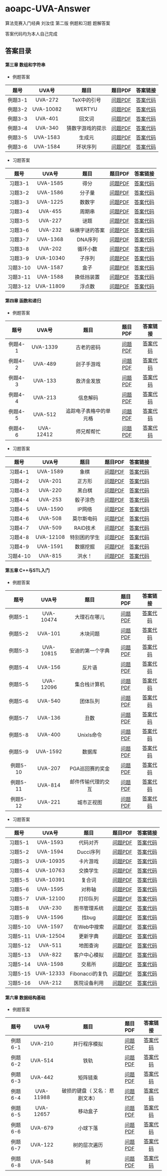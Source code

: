 # aoapc-UVA-Answer
算法竞赛入门经典 刘汝佳 第二版 例题和习题 题解答案

答案代码均为本人自己完成  

## 答案目录
#### 第三章 数组和字符串  
* 例题答案

| 题号 | UVA号 | 题目 | 题目PDF | 答案链接 | 
:---: | :---: | :---: | :---: | :---: 
| 例题3-1 | UVA-272 | TeX中的引号 | [问题PDF](Chapter-3/UVA-272.pdf) | [答案代码](Chapter-3/UVA-272.cpp) | 
| 例题3-2 | UVA-10082 | WERTYU | [问题PDF](Chapter-3/UVA-10082.pdf) | [答案代码](Chapter-3/UVA-10082.cpp) |
| 例题3-3 | UVA-401 | 回文词 | [问题PDF](Chapter-3/UVA-401.pdf) | [答案代码](Chapter-3/UVA-401.cpp) |
| 例题3-4 | UVA-340 | 猜数字游戏的提示 | [问题PDF](Chapter-3/UVA-340.pdf) | [答案代码](Chapter-3/UVA-340.cpp) |
| 例题3-5 | UVA-1583 | 生成元 | [问题PDF](Chapter-3/UVA-1583.pdf) | [答案代码](Chapter-3/UVA-1583.cpp) |
| 例题3-6 | UVA-1584 | 环状序列 | [问题PDF](Chapter-3/UVA-1584.pdf) | [答案代码](Chapter-3/UVA-1584.cpp) |

* 习题答案

| 题号 | UVA号 | 题目 | 题目PDF | 答案链接 | 
:---: | :---: | :---: | :---: | :---: 
| 习题3-1 | UVA-1585 | 得分 | [问题PDF](Chapter-3/UVA-1585.pdf) | [答案代码](Chapter-3/UVA-1585.cpp) |
| 习题3-2 | UVA-1586 | 分子量 | [问题PDF](Chapter-3/UVA-1586.pdf) | [答案代码](Chapter-3/UVA-1586.cpp) |
| 习题3-3 | UVA-1225 | 数数字 | [问题PDF](Chapter-3/UVA-1225.pdf) | [答案代码](Chapter-3/UVA-1225.cpp) |
| 习题3-4 | UVA-455 | 周期串 | [问题PDF](Chapter-3/UVA-455.pdf) | [答案代码](Chapter-3/UVA-455.cpp) |
| 习题3-5 | UVA-227 | 谜题 | [问题PDF](Chapter-3/UVA-227.pdf) | [答案代码](Chapter-3/UVA-227.cpp) |
| 习题3-6 | UVA-232 | 纵横字谜的答案 | [问题PDF](Chapter-3/UVA-232.pdf) | [答案代码](Chapter-3/UVA-232.cpp) |
| 习题3-7 | UVA-1368 | DNA序列 | [问题PDF](Chapter-3/UVA-1368.pdf) | [答案代码](Chapter-3/UVA-1368.cpp) |
| 习题3-8 | UVA-202 | 循环小数 | [问题PDF](Chapter-3/UVA-202.pdf) | [答案代码](Chapter-3/UVA-202.cpp) |
| 习题3-9 | UVA-10340 | 子序列 | [问题PDF](Chapter-3/UVA-10340.pdf) | [答案代码](Chapter-3/UVA-10340.cpp) |
| 习题3-10 | UVA-1587 | 盒子 | [问题PDF](Chapter-3/UVA-1587.pdf) | [答案代码](Chapter-3/UVA-1587.cpp) |
| 习题3-11 | UVA-1588 | 换低挡装置 | [问题PDF](Chapter-3/UVA-1588.pdf) | [答案代码](Chapter-3/UVA-1588.cpp) |
| 习题3-12 | UVA-11809 | 浮点数 | [问题PDF](Chapter-3/UVA-11809.pdf) |  [答案代码](Chapter-3/UVA-11809.cpp) |

#### 第四章 函数和递归  
* 例题答案

| 题号 | UVA号 | 题目 | 题目PDF | 答案链接 | 
:---: | :---: | :---: | :---: | :---: 
| 例题4-1 | UVA-1339 | 古老的密码 | [问题PDF](Chapter-4/UVA-1339.pdf) | [答案代码](Chapter-4/UVA-1339.cpp) |
| 例题4-2 | UVA-489 | 刽子手游戏 | [问题PDF](Chapter-4/UVA-489.pdf) | [答案代码](Chapter-4/UVA-489.cpp) |
| 例题4-3 | UVA-133 | 救济金发放 | [问题PDF](Chapter-4/UVA-133.pdf) | [答案代码](Chapter-4/UVA-133.cpp) |
| 例题4-4 | UVA-213 | 信息解码 | [问题PDF](Chapter-4/UVA-213.pdf) | [答案代码](Chapter-4/UVA-213.cpp) |
| 例题4-5 | UVA-512 | 追踪电子表格中的单元格 | [问题PDF](Chapter-4/UVA-512.pdf) | [答案代码](Chapter-4/UVA-512.cpp) |
| 例题4-6 | UVA-12412 | 师兄帮帮忙 | [问题PDF](Chapter-4/UVA-12412.pdf) | [答案代码](Chapter-4/UVA-12412.cpp) |

* 习题答案

| 题号 | UVA号 | 题目 | 题目PDF | 答案链接 | 
:---: | :---: | :---: | :---: | :---: 
| 习题4-1 | UVA-1589 | 象棋 | [问题PDF](Chapter-4/UVA-1589.pdf) | [答案代码](Chapter-4/UVA-1589.cpp) |
| 习题4-2 | UVA-201 | 正方形 | [问题PDF](Chapter-4/UVA-201.pdf) | [答案代码](Chapter-4/UVA-201.cpp) |
| 习题4-3 | UVA-220 | 黑白棋 | [问题PDF](Chapter-4/UVA-220.pdf) | [答案代码](Chapter-4/UVA-220.cpp) |
| 习题4-4 | UVA-253 | 骰子涂色 | [问题PDF](Chapter-4/UVA-253.pdf) | [答案代码](Chapter-4/UVA-253.cpp) |
| 习题4-5 | UVA-1590 | IP网络 | [问题PDF](Chapter-4/UVA-1590.pdf) | [答案代码](Chapter-4/UVA-1590.cpp) |
| 习题4-6 | UVA-508 | 莫尔斯电码 | [问题PDF](Chapter-4/UVA-508.pdf) | [答案代码](Chapter-4/UVA-508.cpp) |
| 习题4-7 | UVA-509 | RAID技术 | [问题PDF](Chapter-4/UVA-509.pdf) | [答案代码](Chapter-4/UVA-509.cpp) |
| 习题4-8 | UVA-12108 | 特别困的学生 | [问题PDF](Chapter-4/UVA-12108.pdf) | [答案代码](Chapter-4/UVA-12108.cpp) |
| 习题4-9 | UVA-1591 | 数据挖掘 | [问题PDF](Chapter-4/UVA-1591.pdf) | [答案代码](Chapter-4/UVA-1591.cpp) |
| 习题4-10 | UVA-815 | 洪水！ | [问题PDF](Chapter-4/UVA-815.pdf) | [答案代码](Chapter-4/UVA-815.cpp) |

#### 第五章 C++与STL入门  
* 例题答案

| 题号 | UVA号 | 题目 | 题目PDF | 答案链接 | 
:---: | :---: | :---: | :---: | :---: 
| 例题5-1 | UVA-10474 | 大理石在哪儿 | [问题PDF](Chapter-5/UVA-10474.pdf) | [答案代码](Chapter-5/UVA-10474.cpp) |
| 例题5-2 | UVA-101 | 木块问题 | [问题PDF](Chapter-5/UVA-101.pdf) | [答案代码](Chapter-5/UVA-101.cpp) |
| 例题5-3 | UVA-10815 | 安迪的第一个字典 | [问题PDF](Chapter-5/UVA-10815.pdf) | [答案代码](Chapter-5/UVA-10815.cpp) |
| 例题5-4 | UVA-156 | 反片语 | [问题PDF](Chapter-5/UVA-156.pdf) | [答案代码](Chapter-5/UVA-156.cpp) |
| 例题5-5 | UVA-12096 | 集合栈计算机 | [问题PDF](Chapter-5/UVA-12096.pdf) | [答案代码](Chapter-5/UVA-12096.cpp) |
| 例题5-6 | UVA-540 | 团体队列 | [问题PDF](Chapter-5/UVA-540.pdf) | [答案代码](Chapter-5/UVA-540.cpp) |
| 例题5-7 | UVA-136 | 丑数 | [问题PDF](Chapter-5/UVA-136.pdf) | [答案代码](Chapter-5/UVA-136.cpp) |
| 例题5-8 | UVA-400 | Unixls命令 | [问题PDF](Chapter-5/UVA-400.pdf) | [答案代码](Chapter-5/UVA-400.cpp) |
| 例题5-9 | UVA-1592 | 数据库 | [问题PDF](Chapter-5/UVA-1592.pdf) | [答案代码](Chapter-5/UVA-1592.cpp) |
| 例题5-10 | UVA-207 | PGA巡回赛的奖金 | [问题PDF](Chapter-5/UVA-207.pdf) | [答案代码](Chapter-5/UVA-207.cpp) |
| 例题5-11 | UVA-814 | 邮件传输代理的交互 | [问题PDF](Chapter-5/UVA-814.pdf) | [答案代码](Chapter-5/UVA-814.cpp) |
| 例题5-12 | UVA-221 | 城市正视图 | [问题PDF](Chapter-5/UVA-221.pdf) | [答案代码](Chapter-5/UVA-221.cpp) |

* 习题答案

| 题号 | UVA号 | 题目 | 题目PDF | 答案链接 | 
:---: | :---: | :---: | :---: | :---: 
| 习题5-1 | UVA-1593 | 代码对齐 | [问题PDF](Chapter-5/UVA-1593.pdf) | [答案代码](Chapter-5/UVA-1593.cpp) |
| 习题5-2 | UVA-1594 | Ducci序列 | [问题PDF](Chapter-5/UVA-1594.pdf) | [答案代码](Chapter-5/UVA-1594.cpp) |
| 习题5-3 | UVA-10935 | 卡片游戏 | [问题PDF](Chapter-5/UVA-10935.pdf) | [答案代码](Chapter-5/UVA-10935.cpp) |
| 习题5-4 | UVA-10763 | 交换学生 | [问题PDF](Chapter-5/UVA-10763.pdf) | [答案代码](Chapter-5/UVA-10763.cpp) |
| 习题5-5 | UVA-10391 | 复合词 | [问题PDF](Chapter-5/UVA-10391.pdf) | [答案代码](Chapter-5/UVA-10391.cpp) |
| 习题5-6 | UVA-1595 | 对称轴 | [问题PDF](Chapter-5/UVA-1595.pdf) | [答案代码](Chapter-5/UVA-1595.cpp) |
| 习题5-7 | UVA-12100 | 打印队列 | [问题PDF](Chapter-5/UVA-12100.pdf) | [答案代码](Chapter-5/UVA-12100.cpp) |
| 习题5-8 | UVA-230 | 图书管理系统 | [问题PDF](Chapter-5/UVA-230.pdf) | [答案代码](Chapter-5/UVA-230.cpp) |
| 习题5-9 | UVA-1596 | 找bug | [问题PDF](Chapter-5/UVA-1596.pdf) | [答案代码](Chapter-5/UVA-1596.cpp) |
| 习题5-10 | UVA-1597 | 在Web中搜索 | [问题PDF](Chapter-5/UVA-1597.pdf) | [答案代码](Chapter-5/UVA-1597.cpp) |
| 习题5-11 | UVA-12504 | 更新字典 | [问题PDF](Chapter-5/UVA-12504.pdf) | [答案代码](Chapter-5/UVA-12504.cpp) |
| 习题5-12 | UVA-511 | 地图查询 | [问题PDF](Chapter-5/UVA-511.pdf) | [答案代码](Chapter-5/UVA-511.cpp) |
| 习题5-13 | UVA-822 | 客户中心模拟 | [问题PDF](Chapter-5/UVA-822.pdf) | [答案代码](Chapter-5/UVA-822.cpp) |
| 习题5-14 | UVA-1598 | 交易所 | [问题PDF](Chapter-5/UVA-1598.pdf) | [答案代码](Chapter-5/UVA-1598.cpp) |
| 习题5-15 | UVA-12333 | Fibonacci的复仇 | [问题PDF](Chapter-5/UVA-12333.pdf) | [答案代码](Chapter-5/UVA-12333.cpp) |
| 习题5-16 | UVA-212 | 医院设备利用 | [问题PDF](Chapter-5/UVA-212.pdf) | [答案代码](Chapter-5/UVA-212.cpp) |

#### 第六章 数据结构基础  
* 例题答案

| 题号 | UVA号 | 题目 | 题目PDF | 答案链接 | 
:---: | :---: | :---: | :---: | :---: 
| 例题6-1 | UVA-210 | 并行程序模拟 | [问题PDF](Chapter-6/UVA-210.pdf) | [答案代码](Chapter-6/UVA-210.cpp) |
| 例题6-2 | UVA-514 | 铁轨 | [问题PDF](Chapter-6/UVA-514.pdf) | [答案代码](Chapter-6/UVA-514.cpp) |
| 例题6-3 | UVA-442 | 矩阵链乘 | [问题PDF](Chapter-6/UVA-442.pdf) | [答案代码](Chapter-6/UVA-442.cpp) |
| 例题6-4 | UVA-11988 | 破损的键盘（ 又名： 悲剧文本） | [问题PDF](Chapter-6/UVA-11988.pdf) | [答案代码](Chapter-6/UVA-11988.cpp) |
| 例题6-5 | UVA-12657 | 移动盒子 | [问题PDF](Chapter-6/UVA-12657.pdf) | [答案代码](Chapter-6/UVA-12657.cpp) |
| 例题6-6 | UVA-679 | 小球下落 | [问题PDF](Chapter-6/UVA-679.pdf) | [答案代码](Chapter-6/UVA-679.cpp) |
| 例题6-7 | UVA-122 | 树的层次遍历 | [问题PDF](Chapter-6/UVA-122.pdf) | [答案代码](Chapter-6/UVA-122.cpp) |
| 例题6-8 | UVA-548 | 树 | [问题PDF](Chapter-6/UVA-548.pdf) | [答案代码](Chapter-6/UVA-548.cpp) |
